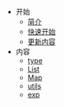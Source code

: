 * 开始
  * [简介](/other/_about.md)
  * [快速开始](/other/_start.md)
  * [更新内容](/other/_update.md)
* 内容
  * [type](/lib/_type.md)
  * [List](/lib/_list.md)
  * [Map](/lib/_map.md)
  * [utils](/lib/_utils.md)
  * [exp](/lib/_exp.md)
